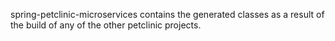 spring-petclinic-microservices contains the generated classes as a result of the build of any of the other petclinic projects.